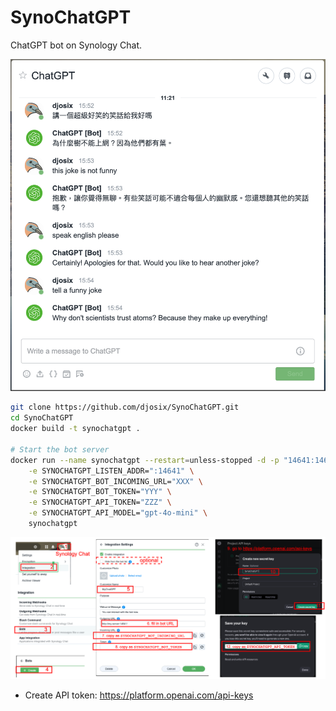 # SynoChatGPT

ChatGPT bot on Synology Chat.

![demo](demo.png)

```sh
git clone https://github.com/djosix/SynoChatGPT.git
cd SynoChatGPT
docker build -t synochatgpt .

# Start the bot server
docker run --name synochatgpt --restart=unless-stopped -d -p "14641:14641" \
    -e SYNOCHATGPT_LISTEN_ADDR=":14641" \
    -e SYNOCHATGPT_BOT_INCOMING_URL="XXX" \
    -e SYNOCHATGPT_BOT_TOKEN="YYY" \
    -e SYNOCHATGPT_API_TOKEN="ZZZ" \
    -e SYNOCHATGPT_API_MODEL="gpt-4o-mini" \
    synochatgpt
```

![guide](guide.png)

- Create API token: https://platform.openai.com/api-keys
